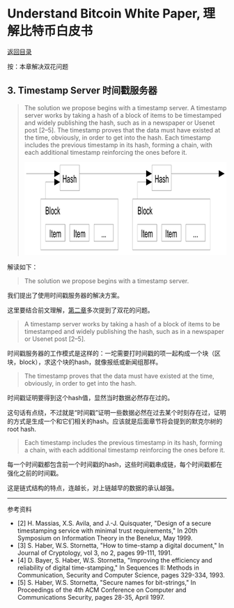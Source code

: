 # Understand Bitcoin White Paper, 理解比特币白皮书

[返回目录](whitepaper.md)

按：本章解决双花问题

## 3. Timestamp Server 时间戳服务器

> The solution we propose begins with a timestamp server. A timestamp server works by taking a hash of a block of items to be timestamped and widely publishing the hash, such as in a newspaper or Usenet post [2–5]. The timestamp proves that the data must have existed at the time, obviously, in order to get into the hash. Each timestamp includes the previous timestamp in its hash, forming a chain, with each additional timestamp reinforcing the ones before it.
>
> <img loading="lazy" alt="" src="../images/bitcoin-paper-p2-img2-800.png" class="aligncenter size-full" height="213" width="800">

解读如下：

> The solution we propose begins with a timestamp server. 

我们提出了使用时间戳服务器的解决方案。

这里要结合前文理解，[第二章](wp02.md)多次提到了双花的问题。

> A timestamp server works by taking a hash of a block of items to be timestamped and widely publishing the hash, such as in a newspaper or Usenet post [2–5]. 

时间戳服务器的工作模式是这样的：一坨需要打时间戳的项一起构成一个块（区块，block），求这个块的hash，就像报纸或新闻组那样。

> The timestamp proves that the data must have existed at the time, obviously, in order to get into the hash. 

时间戳证明要得到这个hash值，显然当时数据必然存在过的。

这句话有点绕，不过就是“时间戳”证明一些数据必然在过去某个时刻存在过，证明的方式是生成一个和它们相关的hash。应该就是后面章节将会提到的默克尔树的root hash.

> Each timestamp includes the previous timestamp in its hash, forming a chain, with each additional timestamp reinforcing the ones before it.

每一个时间戳都包含前一个时间戳的hash，这些时间戳串成链，每个时间戳都在强化之前的时间戳。

这是链式结构的特点，连越长，对上链越早的数据的承认越强。

---

参考资料

* [2] H. Massias, X.S. Avila, and J.-J. Quisquater, "Design of a secure timestamping service with minimal trust requirements," In 20th Symposium on Information Theory in the Benelux, May 1999.
* [3] S. Haber, W.S. Stornetta, "How to time-stamp a digital document," In Journal of Cryptology, vol 3, no 2, pages 99-111, 1991.
* [4] D. Bayer, S. Haber, W.S. Stornetta, "Improving the efficiency and reliability of digital time-stamping," In Sequences II: Methods in Communication, Security and Computer Science, pages 329-334, 1993.
* [5] S. Haber, W.S. Stornetta, "Secure names for bit-strings," In Proceedings of the 4th ACM Conference on Computer and Communications Security, pages 28-35, April 1997.